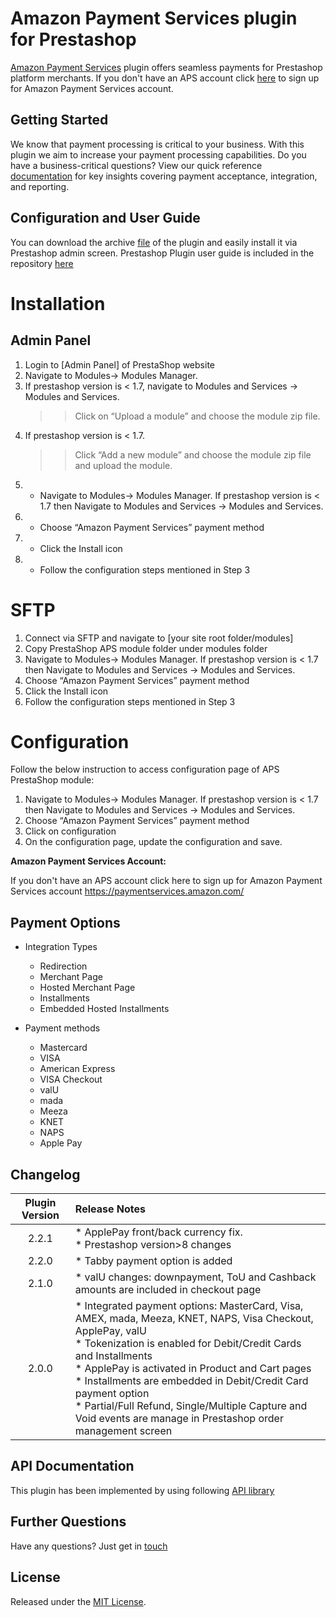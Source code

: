 # Amazon Payment Services plugin for Prestashop
<a href="https://paymentservices.amazon.com/" target="_blank">Amazon Payment Services</a> plugin offers seamless payments for Prestashop platform merchants.  If you don't have an APS account click [here](https://paymentservices.amazon.com/) to sign up for Amazon Payment Services account.


## Getting Started
We know that payment processing is critical to your business. With this plugin we aim to increase your payment processing capabilities. Do you have a business-critical questions? View our quick reference [documentation](https://paymentservices.amazon.com/docs/EN/index.html) for key insights covering payment acceptance, integration, and reporting.


## Configuration and User Guide
You can download the archive [file](/prestashop-aps.zip) of the plugin and easily install it via Prestashop admin screen.
Prestashop Plugin user guide is included in the repository [here](https://github.com/payfort/prestashop1.7-payfort/wiki) 

# Installation
## Admin Panel
1. Login to [Admin Panel] of PrestaShop website 
1. Navigate to Modules-> Modules Manager.   
1. If prestashop version is < 1.7, navigate to Modules and Services -> Modules and Services. 
    > > Click on “Upload a module” and choose the module zip file.  
1. If prestashop version is < 1.7. 
    > > Click “Add a new module” and choose the module zip file and upload the module. 
1. - Navigate to Modules-> Modules Manager. If prestashop version is < 1.7 then Navigate to Modules and Services -> Modules and Services. 
1. - Choose “Amazon Payment Services” payment method 
1. - Click the Install icon 
1. - Follow the configuration steps mentioned in Step 3 

# SFTP
1. Connect via SFTP and navigate to [your site root folder/modules] 
1. Copy PrestaShop APS module folder under modules folder 
1. Navigate to Modules-> Modules Manager.  If prestashop version is < 1.7 then Navigate to Modules and Services -> Modules and Services. 
1. Choose “Amazon Payment Services” payment method 
1. Click the Install icon 
1. Follow the configuration steps mentioned in Step 3 
# Configuration

Follow the below instruction to access configuration page of APS PrestaShop module:  

1. Navigate to Modules-> Modules Manager. If prestashop version is < 1.7 then Navigate to Modules and Services -> Modules and Services. 
1. Choose “Amazon Payment Services” payment method 
1. Click on configuration 
1. On the configuration page, update the configuration and save. 

**Amazon Payment Services Account:** 

If you don't have an APS account click here to sign up for Amazon Payment Services account  https://paymentservices.amazon.com/ 
   

## Payment Options

* Integration Types
   * Redirection
   * Merchant Page
   * Hosted Merchant Page
   * Installments
   * Embedded Hosted Installments

* Payment methods
   * Mastercard
   * VISA
   * American Express
   * VISA Checkout
   * valU
   * mada
   * Meeza
   * KNET
   * NAPS
   * Apple Pay
   

## Changelog

| Plugin Version | Release Notes |
| :---: | :--- |
| 2.2.1 |   * ApplePay front/back currency fix. <br/> * Prestashop version>8 changes |
| 2.2.0 |   * Tabby payment option is added | 
| 2.1.0 |   * valU changes: downpayment, ToU and Cashback amounts are included in checkout page | 
| 2.0.0 |   * Integrated payment options: MasterCard, Visa, AMEX, mada, Meeza, KNET, NAPS, Visa Checkout, ApplePay, valU <br/> * Tokenization is enabled for Debit/Credit Cards and Installments <br/> * ApplePay is activated in Product and Cart pages <br/> * Installments are embedded in Debit/Credit Card payment option <br/> * Partial/Full Refund, Single/Multiple Capture and Void events are manage in Prestashop order management screen | 


## API Documentation
This plugin has been implemented by using following [API library](https://paymentservices-reference.payfort.com/docs/api/build/index.html)


## Further Questions
Have any questions? Just get in [touch](https://paymentservices.amazon.com/get-in-touch)

## License
Released under the [MIT License](/LICENSE).
